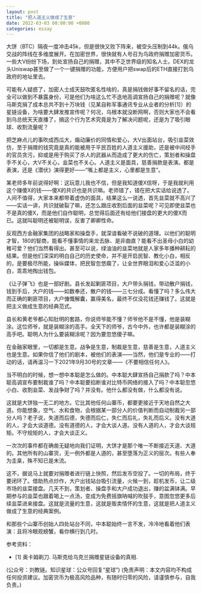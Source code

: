 ```yaml
---
layout: post
title: "把人道主义做成了生意"
date: 2022-03-03 08:00:00 +0800
categories: essay
---
```


大饼（BTC）隔夜一度冲击45k，但是很快又败下阵来，被空头压制到44k。俄乌交战的阵线在多维度展开。在加密世界，很快就有人号召为乌政府捐赠加密货币。一些大V纷纷下场，到处宣扬自己的捐赠，其中不乏世界级的知名人士。DEX的龙头Uniswap甚至做了一个一键捐赠的功能，方便用户把swap后的ETH直接打到乌政府的地址里去。

可能有人疑惑了，加密人士成天鼓吹匿名性啥的，真是捐钱做好事不留名的话，完全可以做到不暴露身份，可是他们为啥这么忙不迭地高调宣扬自己的捐赠呢？就像马斯克捐了成本总共不到十万块钱（见某自称军事通讯专业从业者的分析[1]）的星链设备，为啥要大肆发推宣传呢？何况，乌根本就没断网啊，否则大家也不会看到乌总统天天直播了，搞这个行为艺术究竟是为了解决问题呢，还是为了吸引眼球、收割流量呢？

把芝麻点儿的事吹成西瓜大，煽动廉价的同情和爱心，大V出面站台，吸引韭菜效仿，至于捐赠的钱究竟是真的能被用于平民百姓的人道主义援助，还是被中间经手的官员贪污，抑或是用于购买了杀人的武器从而造成了更大的伤亡，策划者和操盘手不关心，大V不关心，韭菜也不关心。人道主义是面具，慈善捐款是表演。都是表演，还是《潜伏》演得更好——“嘴上都是主义，心里都是生意”。

某老师多年前说得好啊：这玩意儿我也不信，但是我知道傻X信呀，于是我就利用这个赚傻X的钱——傻X的共识也是共识嘛。老师错了，错在把大实话给说透了。人间不值得，大家本来都带着虚伪的面具，结果这么一说透，首先韭菜就不高兴了——实话一讲，共识就破裂了嘛，还怎么跟庄收割后面的韭菜呢？可见即使韭菜也不是真的傻X，而是他们自作聪明，总觉得后面还有给他们接盘的更大的傻X而已。这就叫聪明还被聪明误，反害了卿卿性命。

反观西方金融家集团的战略家和操盘手，就深谙看破不说破的道理。以他们的聪明才智，180的智商，能看不懂事情的来龙去脉、是非曲直？能看不出圣母小白的幼稚可爱？他们当然看得出。甚至可以说，绿油油的韭菜地就是人家多年播种耕耘的结果。但是他们深深的明白自己的历史使命，并不是开启民智、教化小白，相反的，是要极尽所能，操纵媒体，把民智忽悠瘸了，让全世界眼泪和爱心泛滥的小白，乖乖地掏出钱包。

《让子弹飞》也是一部好剧。县长发起剿匪项目，大户带头捐钱，带动散户捐钱，钱到手后，大户的钱——如数奉还，散户的钱——三七分成。看懂了吗？多么伟大而正确的剿匪项目，大户慷慨解囊，赢得美名，最终不仅没花钱还赚钱了。这就是把主义做成生意的经典范式。

县长和黄老爷都心知肚明的套路，你说师爷能不懂？师爷他不是不懂，他是装糊涂。这位师爷，就是装糊涂的高手。全天下的师爷，古今中外，也许都是装糊涂的高手吧。聪明人为什么要装糊涂呢？因为要忽悠傻子嘛。

在金融家眼里，一切都是生意。战争是生意，制裁是生意，慈善是生意，人道主义也是生意。如果你信了他们的剧本，被他们的表演——当然，他们是专业的——打动的话，请再温习一下2021年9月30号的文章——《不要相信任何人》。

当不明白的时候，想一想中本聪是怎么做的。中本聪大肆宣扬自己捐款了吗？中本聪高调宣布要制裁谁了吗？中本聪要掐断谁对比特币网络的接入了吗？中本聪忽悠小白、收割韭菜、发战争财了吗？并没有。他什么都没有做，什么都没有说。

这就是大饼独一无二的地方。它比其他任何山寨币，都要更接近于天地自然之大道。你能想象，空气、水和食物，会根据某一部分人的价值判断而自动制裁另一部分人吗？老子说，失道而后德，失德而后仁，失仁而后礼，失礼而后义。没有大道的人，才会大谈道德。没有道德的人，才会大谈人道。没有人道的人，才会大谈规矩。不守规矩的人，才会大谈正义。

一次次的事件都在确凿无疑地向我们证明，大饼才是那个唯一不断接近天道、大道的。其他所有的山寨货，无一例外都是人道的，甚至堕落为正义的层次。有些人奉为圭臬，殊不知已是末流。

这不，据说马上就要对捐赠者进行链上快照，然后发币空投了。一切的布局，终于要闭环了。借助热点炒作，大户出钱站台吸引流量，火候一到，趁机发币，让二级市场的韭菜接盘。几天不到，策划者、操盘手和大户成功退出，赚的盆满钵满。早期参与的韭菜也跟着喝上一点汤，变成为免费摇旗呐喊的吹鼓手，意图忽悠更多后续韭菜进来接盘。这就是流量的生意，这就是贩卖情怀的生意，这就是把人道主义做成了生意的经典案例。

和那些个山寨币创始人四处站台不同，中本聪始终一言不发，冷冷地看着他们表演：且将冷眼观螃蟹，看你横行到几时。

参考资料：
- [1] 奥卡姆剃刀. 马斯克给乌克兰捐赠星链设备的真相.

(公众号：刘教链。知识星球：公众号回复“星球”)
(免责声明：本文内容均不构成任何投资建议。加密货币为极高风险品种，有随时归零的风险，请谨慎参与，自我负责。)